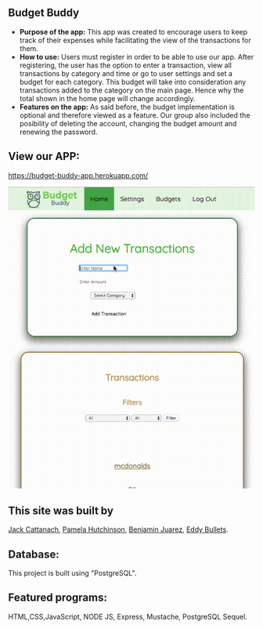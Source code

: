 ## Budget Buddy
* **Purpose of the app:** 
   This app was created to encourage users to keep track of their expenses while facilitating the view of the transactions for them. 
* **How to use:**
   Users must register in order to be able to use our app. After registering, the user has the option to enter a transaction, view all transactions by category and time or go to user settings and set a budget for each category. This budget will take into consideration any transactions added to the category on the main page. Hence why the total shown in the home page will change accordingly. 
* **Features on the app:**
    As said before, the budget implementation is optional and therefore viewed as a feature. Our group also included the posibility of deleting the account, changing the budget amount and renewing the password.  
   
## View our APP: 
https://budget-buddy-app.herokuapp.com/

![preview-gif](https://github.com/jcattanach/dc-expense-tracker/blob/master/budget-buddy.gif)

## This site was built by
[Jack Cattanach](https://github.com/jcattanach), [Pamela Hutchinson](https://github.com/pamelahutchinson), 
[Benjamin Juarez](https://github.com/bjuarez3), [Eddy Bullets](https://github.com/EddyScript).

## Database: 
This project is built using "PostgreSQL".
## Featured programs: 
HTML,CSS,JavaScript, NODE JS, Express, Mustache, PostgreSQL Sequel.
